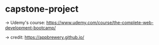 # capstone-project
-> Udemy's course: https://www.udemy.com/course/the-complete-web-development-bootcamp/

-> credit: https://appbrewery.github.io/
